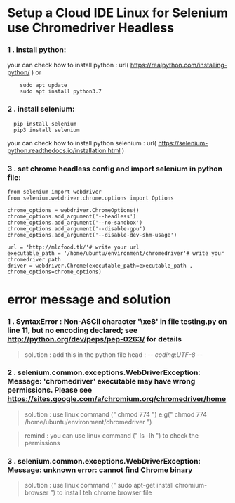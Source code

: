 # Setup a Cloud IDE Linux for Selenium use Chromedriver Headless

### 1 . install python: 

  your can check how to install python : url( https://realpython.com/installing-python/ ) or 
```
    sudo apt update
    sudo apt install python3.7
```
### 2 . install selenium:   
```
  pip install selenium
  pip3 install selenium
```

  your can check how to install python selenium : url( https://selenium-python.readthedocs.io/installation.html )

### 3 . set chrome headless config and import selenium in python file:

```
from selenium import webdriver
from selenium.webdriver.chrome.options import Options

chrome_options = webdriver.ChromeOptions()
chrome_options.add_argument('--headless')
chrome_options.add_argument('--no-sandbox')
chrome_options.add_argument('--disable-gpu')
chrome_options.add_argument('--disable-dev-shm-usage')

url = 'http://mlcfood.tk/'# write your url
executable_path = '/home/ubuntu/environment/chromedriver'# write your chromedriver path
driver = webdriver.Chrome(executable_path=executable_path , chrome_options=chrome_options)
```

# error message and solution

### 1 . SyntaxError : Non-ASCII character '\xe8' in file testing.py on line 11, but no encoding declared; see http://python.org/dev/peps/pep-0263/ for details

> solution : add this in the python file head : -*- coding:UTF-8 -*-

### 2 . selenium.common.exceptions.WebDriverException: Message: 'chromedriver' executable may have wrong permissions. Please see https://sites.google.com/a/chromium.org/chromedriver/home

> solution : use linux command (" chmod 774 <your file path> ")    e.g(" chmod 774 /home/ubuntu/environment/chromedriver ")
  
> remind : you can use linux command (" ls -lh ") to check the permissions

### 3 . selenium.common.exceptions.WebDriverException: Message: unknown error: cannot find Chrome binary

> solution : use linux command (" sudo apt-get install chromium-browser ") to install teh chrome browser file







